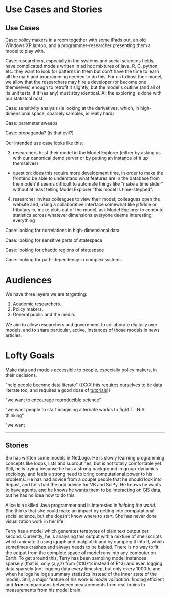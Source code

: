 Use Cases and Stories
=====================

## Use Cases

Case: policy makers in a room together with some iPads out, an old Windows XP laptop, and a programmer-researcher presenting them a model to play with.

Case: researchers, especially in the systems and social sciences fields, have complicated models written in ad hoc mixtures of java, R, C, python, etc. they want to look for patterns in them but don't have the time to learn all the math and programming needed to do this. For us to host their model, we allow that the researchers may hire a developer (or become one themselves) enough to retrofit it slightly, but the model's outline (and all of its unit tests, if it has any) must stay identical. All the exploring is done with our statistcal host

Case: sensitivity analysis (ie looking at the derivatives, which, in high-dimensional space, sparsely samples, is really hard)

Case: parameter sweeps

Case: propaganda? (is that evil?)


Our intended use case looks like this:

3. researchers host their model in the Model Explorer (either by asking us with our canonical demo server or by putting an instance of it up themselves)
  * question: does this require more development time, in order to make the frontend be able to understand what features are in the database from the model? it seems difficult to automate things like "make a time slider" without at least telling Model Explorer "this model is time-stepped".
4. researcher invites colleagues to view their model; colleagues open the website and, using a collaborative interface somewhat like jsfiddle or tributary.io, make plots out of the model, ask Model Explorer to compute statistics across whatever dimensions everyone deems interesting; everything 

Case: looking for correlations in high-dimensional data

Case: looking for sensitive parts of statespace

Case: looking for chaotic regions of statespace

Case: looking for path-dependency in complex systems

# Audiences

We have three layers we are targetting:

1. Academic researchers.
2. Policy makers.
3. General public and the media.

We aim to allow researchers and government to collaborate digitally over models, and to share particular, active, instances of those models in news articles.

# Lofty Goals

Make data and models accessible to people, especially policy makers, in their decisions.

"help people become data literate" ((XXX this requires ourselves to be data literate too, and requires a good dose of [tutorials](Media.md)))

"we want to encourage reproducible science"

"we want people to start imagining alternate worlds to fight T.I.N.A. thinking"

"we want 



------

## Stories

Bib has written some models in NetLogo. He is slowly learning programming concepts like loops, lists and subroutines, but is not totally comfortable yet.
Still, he is trying because he has a strong background in group-dynamics sociology, and feels a strong need to bring computational power to his problems.
He has had advice from a couple people that he should look into Repast, and he's had the odd advice for VB and SciPy.
He knows he wants to have agents, and he knows he wants them to be interacting on GIS data, but he has no idea how to do this.

Alice is a skilled Java programmer and is interested in _helping the world_. She thinks that she could make an impact by getting into computational social science, but she doesn't know where to start. She has never done visualization work in her life.

Terry has a model which generates terabytes of plain text output per second.
Currently, he is analysing this output with a mixture of shell scripts which animate it using igraph and matplotlib and by dumping it into R,
which sometimes crashes and always needs to be babied.
There is no way to fit the output from the complete space of model runs into any computer on Earth.
To get around this, Terry has been sampling model instances sparsely (that is, only (x,y,z) from {1:10}^3 instead of R^3) and even logging data sparsely (not logging data every timestep, but only every 1000th, and when he logs he logs summary statistics instead of the inner state of the model).
Still, a major feature of his work is _model validation_: finding efficient and _**true**_ comparisons betweeen measurements from real brains to measurements from his model brain. 
